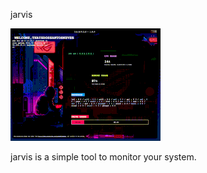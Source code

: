 jarvis

<img src="https://raw.githubusercontent.com/thayssn/jarvis/master/src/screenshot.gif" width="240"/>

jarvis is a simple tool to monitor your system.
